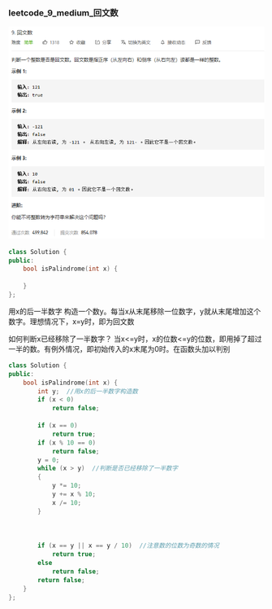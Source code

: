 ### leetcode_9_medium_回文数

![image-20201123204341946](leetcode_9_medium_回文数.assets/image-20201123204341946.png)

```c++
class Solution {
public:
    bool isPalindrome(int x) {

    }
};
```

用x的后一半数字 构造一个数y。每当x从末尾移除一位数字，y就从末尾增加这个数字。理想情况下，x=y时，即为回文数

如何判断x已经移除了一半数字？ 当x<=y时，x的位数<=y的位数，即用掉了超过一半的数。有例外情况，即初始传入的x末尾为0时。在函数头加以判别

```c++
class Solution {
public:
	bool isPalindrome(int x) {
		int y;  //用x的后一半数字构造数
		if (x < 0)
			return false;

		if (x == 0)
			return true;
		if (x % 10 == 0)
			return false;
		y = 0;
		while (x > y)  //判断是否已经移除了一半数字
		{
			y *= 10;
			y += x % 10;
			x /= 10;
		}



		if (x == y || x == y / 10)  //注意数的位数为奇数的情况
			return true;
		else
			return false;
		return false;
	}
};
```

